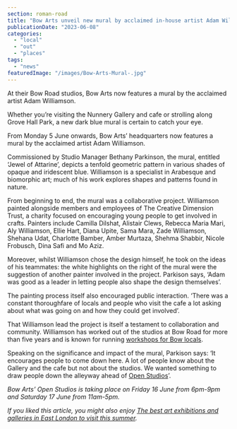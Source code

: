 ```yaml
---
section: roman-road
title: "Bow Arts unveil new mural by acclaimed in-house artist Adam Williamson"
publicationDate: "2023-06-08"
categories: 
  - "local"
  - "out"
  - "places"
tags: 
  - "news"
featuredImage: "/images/Bow-Arts-Mural-.jpg"
---
```


At their Bow Road studios, Bow Arts now features a mural by the acclaimed artist Adam Williamson.

Whether you’re visiting the Nunnery Gallery and cafe or strolling along Grove Hall Park, a new dark blue mural is certain to catch your eye. 

From Monday 5 June onwards, Bow Arts’ headquarters now features a mural by the acclaimed artist Adam Williamson. 

Commissioned by Studio Manager Bethany Parkinson, the mural, entitled ‘Jewel of Attarine’, depicts a tenfold geometric pattern in various shades of opaque and iridescent blue. Williamson is a specialist in Arabesque and biomorphic art; much of his work explores shapes and patterns found in nature. 

From beginning to end, the mural was a collaborative project. Williamson painted alongside members and employees of The Creative Dimension Trust, a charity focused on encouraging young people to get involved in crafts. Painters include Camilla Dilshat, Alistair Clews, Rebecca Maria Mari, Aly Williamson, Ellie Hart, Diana Upite, Sama Mara, Zade Williamson, Shehana Udat, Charlotte Bamber, Amber Murtaza, Shehma Shabbir, Nicole Frobusch, Dina Safi and Mo Aziz.

Moreover, whilst Williamson chose the design himself, he took on the ideas of his teammates: the white highlights on the right of the mural were the suggestion of another painter involved in the project. Parkison says, ‘Adam was good as a leader in letting people also shape the design themselves’.  

The painting process itself also encouraged public interaction. ‘There was a constant thoroughfare of locals and people who visit the cafe a lot asking about what was going on and how they could get involved’. 

That Williamson lead the project is itself a testament to collaboration and community. Williamson has worked out of the studios at Bow Road for more than five years and is known for running [workshops for Bow locals](https://romanroadlondon.com/events/lucy-orta-traces-stories-of-migration-bow-arts/).  

Speaking on the significance and impact of the mural, Parkison says: ‘It encourages people to come down here. A lot of people know about the Gallery and the cafe but not about the studios. We wanted something to draw people down the alleyway ahead of [Open Studios](https://romanroadlondon.com/events/bowfest-open-studios-bow-arts-2023/)’.  

_Bow Arts’ Open Studios is taking place on Friday 16 June from 6pm-9pm and Saturday 17 June from 11am-5pm._ 

  
_If you liked this article, you might also enjoy_ [_The best art exhibitions and galleries in East London to visit this summer_](https://romanroadlondon.com/art-exhibitions-east-london/)_._

